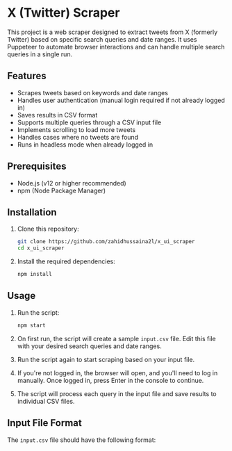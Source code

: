# X (Twitter) Scraper

This project is a web scraper designed to extract tweets from X (formerly Twitter) based on specific search queries and date ranges. It uses Puppeteer to automate browser interactions and can handle multiple search queries in a single run.

## Features

- Scrapes tweets based on keywords and date ranges
- Handles user authentication (manual login required if not already logged in)
- Saves results in CSV format
- Supports multiple queries through a CSV input file
- Implements scrolling to load more tweets
- Handles cases where no tweets are found
- Runs in headless mode when already logged in

## Prerequisites

- Node.js (v12 or higher recommended)
- npm (Node Package Manager)

## Installation

1. Clone this repository:
   ```bash
   git clone https://github.com/zahidhussaina2l/x_ui_scraper
   cd x_ui_scraper
   ```

2. Install the required dependencies:
   ```bash
   npm install
   ```

## Usage

1. Run the script:
   ```bash
   npm start
   ```

2. On first run, the script will create a sample `input.csv` file. Edit this file with your desired search queries and date ranges.

3. Run the script again to start scraping based on your input file.

4. If you're not logged in, the browser will open, and you'll need to log in manually. Once logged in, press Enter in the console to continue.

5. The script will process each query in the input file and save results to individual CSV files.

## Input File Format

The `input.csv` file should have the following format:

